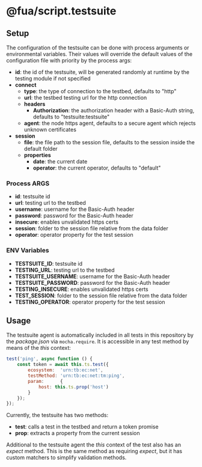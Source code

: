 # @fua/script.testsuite

## Setup

The configuration of the testsuite can be done with process arguments or environmental variables.
Their values will override the default values of the configuration file with priority by the process args:

- **id**: the id of the testsuite, will be generated randomly at runtime by the testing module if not specified
- **connect**
    - **type**: the type of connection to the testbed, defaults to "http"
    - **url**: the testbed testing url for the http connection
    - **headers**
        - **Authorization**: the authorization header with a Basic-Auth string, defaults to "testsuite:testsuite"
    - **agent**: the node https agent, defaults to a secure agent which rejects unknown certificates
- **session**
    - **file**: the file path to the session file, defaults to the session inside the default folder
    - **properties**
        - **date**: the current date
        - **operator**: the current operator, defaults to "default"

### Process ARGS

- **id**: testsuite id
- **url**: testing url to the testbed
- **username**: username for the Basic-Auth header
- **password**: password for the Basic-Auth header
- **insecure**: enables unvalidated https certs
- **session**: folder to the session file relative from the data folder
- **operator**: operator property for the test session

### ENV Variables

- **TESTSUITE_ID**: testsuite id
- **TESTING_URL**: testing url to the testbed
- **TESTSUITE_USERNAME**: username for the Basic-Auth header
- **TESTSUITE_PASSWORD**: password for the Basic-Auth header
- **TESTING_INSECURE**: enables unvalidated https certs
- **TEST_SESSION**: folder to the session file relative from the data folder
- **TESTING_OPERATOR**: operator property for the test session

## Usage

The testsuite agent is automatically included in all tests in this repository by the _package.json_ via `mocha.require`.
It is accessible in any test method by means of the _this_ context:

```js
test('ping', async function () {
    const token = await this.ts.test({
        ecosystem:  'urn:tb:ec:net',
        testMethod: 'urn:tb:ec:net:tm:ping',
        param:      {
            host: this.ts.prop('host')
        }
    });
});
```

Currently, the testsuite has two methods:

- **test**: calls a test in the testbed and return a token promise
- **prop**: extracts a property from the current session

Additional to the testsuite agent the _this_ context of the test also has an _expect_ method.
This is the same method as requiring _expect_, but it has custom matchers to simplify validation methods. 

